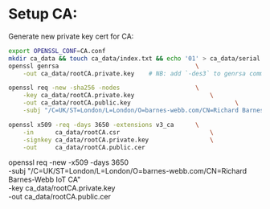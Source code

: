 
# Setup CA:
Generate new private key cert for CA:
```bash
export OPENSSL_CONF=CA.conf
mkdir ca_data && touch ca_data/index.txt && echo '01' > ca_data/serial
openssl genrsa                                      \
    -out ca_data/rootCA.private.key    # NB: add `-des3` to genrsa command to have privatekey with password

openssl req -new -sha256 -nodes                     \
    -key ca_data/rootCA.private.key                     \
    -out ca_data/rootCA.public.key                             \
    -subj "/C=UK/ST=London/L=London/O=barnes-webb.com/CN=Richard Barnes-Webb IoT CA"    

openssl x509 -req -days 3650 -extensions v3_ca      \
    -in      ca_data/rootCA.csr                         \
    -signkey ca_data/rootCA.private.key                 \
    -out     ca_data/rootCA.public.cer


```

openssl req  -new -x509 -days 3650                                                          \
        -subj "/C=UK/ST=London/L=London/O=barnes-webb.com/CN=Richard Barnes-Webb IoT CA"    \
        -key ca_data/rootCA.private.key                                                         \
        -out ca_data/rootCA.public.cer                                                           
